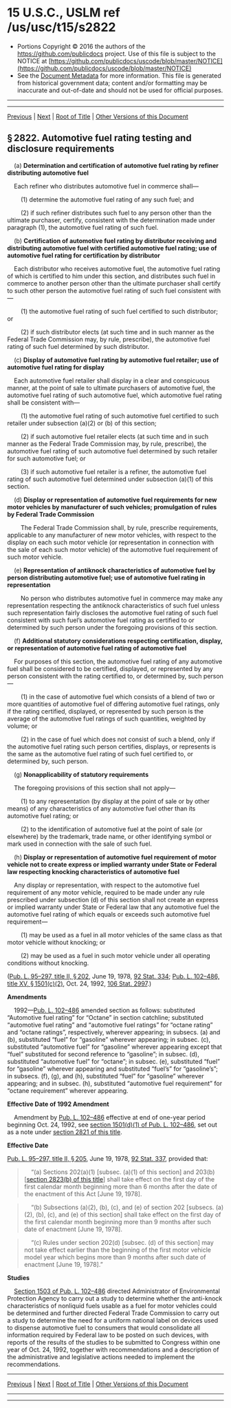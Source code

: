 ---
---

# 15 U.S.C., USLM ref /us/usc/t15/s2822

* Portions Copyright © 2016 the authors of the https://github.com/publicdocs project.
  Use of this file is subject to the NOTICE at [https://github.com/publicdocs/uscode/blob/master/NOTICE](https://github.com/publicdocs/uscode/blob/master/NOTICE)
* See the [Document Metadata](././../../../../..//README.md) for more information.
  This file is generated from historical government data; content and/or formatting may be inaccurate and out-of-date and should not be used for official purposes.

----------
----------

[Previous](./../../../../..//us/usc/t15/ch55/schII/m__us_usc_t15_s2821.md) | [Next](./../../../../..//us/usc/t15/ch55/schII/m__us_usc_t15_s2823.md) | [Root of Title](./../../../../../) | [Other Versions of this Document](https://publicdocs.github.io/go/links?ns=uslm&ref=%2Fus%2Fusc%2Ft15%2Fs2822)

## § 2822. Automotive fuel rating testing and disclosure requirements

    (a) __Determination and certification of automotive fuel rating by refiner distributing automotive fuel__ 

    Each refiner who distributes automotive fuel in commerce shall—

        (1) determine the automotive fuel rating of any such fuel; and

        (2) if such refiner distributes such fuel to any person other than the ultimate purchaser, certify, consistent with the determination made under paragraph (1), the automotive fuel rating of such fuel.

    (b) __Certification of automotive fuel rating by distributor receiving and distributing automotive fuel with certified automotive fuel rating; use of automotive fuel rating for certification by distributor__ 

    Each distributor who receives automotive fuel, the automotive fuel rating of which is certified to him under this section, and distributes such fuel in commerce to another person other than the ultimate purchaser shall certify to such other person the automotive fuel rating of such fuel consistent with—

        (1) the automotive fuel rating of such fuel certified to such distributor; or

        (2) if such distributor elects (at such time and in such manner as the Federal Trade Commission may, by rule, prescribe), the automotive fuel rating of such fuel determined by such distributor.

    (c) __Display of automotive fuel rating by automotive fuel retailer; use of automotive fuel rating for display__ 

    Each automotive fuel retailer shall display in a clear and conspicuous manner, at the point of sale to ultimate purchasers of automotive fuel, the automotive fuel rating of such automotive fuel, which automotive fuel rating shall be consistent with—

        (1) the automotive fuel rating of such automotive fuel certified to such retailer under subsection (a)(2) or (b) of this section;

        (2) if such automotive fuel retailer elects (at such time and in such manner as the Federal Trade Commission may, by rule, prescribe), the automotive fuel rating of such automotive fuel determined by such retailer for such automotive fuel; or

        (3) if such automotive fuel retailer is a refiner, the automotive fuel rating of such automotive fuel determined under subsection (a)(1) of this section.

    (d) __Display or representation of automotive fuel requirements for new motor vehicles by manufacturer of such vehicles; promulgation of rules by Federal Trade Commission__ 

        The Federal Trade Commission shall, by rule, prescribe requirements, applicable to any manufacturer of new motor vehicles, with respect to the display on each such motor vehicle (or representation in connection with the sale of each such motor vehicle) of the automotive fuel requirement of such motor vehicle.

    (e) __Representation of antiknock characteristics of automotive fuel by person distributing automotive fuel; use of automotive fuel rating in representation__ 

        No person who distributes automotive fuel in commerce may make any representation respecting the antiknock characteristics of such fuel unless such representation fairly discloses the automotive fuel rating of such fuel consistent with such fuel’s automotive fuel rating as certified to or determined by such person under the foregoing provisions of this section.

    (f) __Additional statutory considerations respecting certification, display, or representation of automotive fuel rating of automotive fuel__ 

    For purposes of this section, the automotive fuel rating of any automotive fuel shall be considered to be certified, displayed, or represented by any person consistent with the rating certified to, or determined by, such person—

        (1) in the case of automotive fuel which consists of a blend of two or more quantities of automotive fuel of differing automotive fuel ratings, only if the rating certified, displayed, or represented by such person is the average of the automotive fuel ratings of such quantities, weighted by volume; or

        (2) in the case of fuel which does not consist of such a blend, only if the automotive fuel rating such person certifies, displays, or represents is the same as the automotive fuel rating of such fuel certified to, or determined by, such person.

    (g) __Nonapplicability of statutory requirements__ 

    The foregoing provisions of this section shall not apply—

        (1) to any representation (by display at the point of sale or by other means) of any characteristics of any automotive fuel other than its automotive fuel rating; or

        (2) to the identification of automotive fuel at the point of sale (or elsewhere) by the trademark, trade name, or other identifying symbol or mark used in connection with the sale of such fuel.

    (h) __Display or representation of automotive fuel requirement of motor vehicle not to create express or implied warranty under State or Federal law respecting knocking characteristics of automotive fuel__ 

    Any display or representation, with respect to the automotive fuel requirement of any motor vehicle, required to be made under any rule prescribed under subsection (d) of this section shall not create an express or implied warranty under State or Federal law that any automotive fuel the automotive fuel rating of which equals or exceeds such automotive fuel requirement—

        (1) may be used as a fuel in all motor vehicles of the same class as that motor vehicle without knocking; or

        (2) may be used as a fuel in such motor vehicle under all operating conditions without knocking.

([Pub. L. 95–297, title II, § 202][/us/pl/95/297/s202], June 19, 1978, [92 Stat. 334][/us/stat/92/334]; [Pub. L. 102–486, title XV, § 1501(c)(2)][/us/pl/102/486/s1501/c/2], Oct. 24, 1992, [106 Stat. 2997][/us/stat/106/2997].)

 __Amendments__ 

    1992—[Pub. L. 102–486][/us/pl/102/486] amended section as follows: substituted “Automotive fuel rating” for “Octane” in section catchline; substituted “automotive fuel rating” and “automotive fuel ratings” for “octane rating” and “octane ratings”, respectively, wherever appearing; in subsecs. (a) and (b), substituted “fuel” for “gasoline” wherever appearing; in subsec. (c), substituted “automotive fuel” for “gasoline” wherever appearing except that “fuel” substituted for second reference to “gasoline”; in subsec. (d), substituted “automotive fuel” for “octane”; in subsec. (e), substituted “fuel” for “gasoline” wherever appearing and substituted “fuel’s” for “gasoline’s”; in subsecs. (f), (g), and (h), substituted “fuel” for “gasoline” wherever appearing; and in subsec. (h), substituted “automotive fuel requirement” for “octane requirement” wherever appearing.

 __Effective Date of 1992 Amendment__ 

    Amendment by [Pub. L. 102–486][/us/pl/102/486] effective at end of one-year period beginning Oct. 24, 1992, see [section 1501(d)(1) of Pub. L. 102–486][/us/pl/102/486/s1501/d/1], set out as a note under [section 2821 of this title][/us/usc/t15/s2821].

 __Effective Date__ 

[Pub. L. 95–297, title II, § 205][/us/pl/95/297/s205], June 19, 1978, [92 Stat. 337][/us/stat/92/337], provided that:

>     “(a) Sections 202(a)(1) \[subsec. (a)(1) of this section\] and 203(b) \[[section 2823(b) of this title][/us/usc/t15/s2823/b]\] shall take effect on the first day of the first calendar month beginning more than 6 months after the date of the enactment of this Act \[June 19, 1978\].

>     “(b) Subsections (a)(2), (b), (c), and (e) of section 202 \[subsecs. (a)(2), (b), (c), and (e) of this section\] shall take effect on the first day of the first calendar month beginning more than 9 months after such date of enactment \[June 19, 1978\].

>     “(c) Rules under section 202(d) \[subsec. (d) of this section\] may not take effect earlier than the beginning of the first motor vehicle model year which begins more than 9 months after such date of enactment \[June 19, 1978\].”

 __Studies__ 

    [Section 1503 of Pub. L. 102–486][/us/pl/102/486/s1503] directed Administrator of Environmental Protection Agency to carry out a study to determine whether the anti-knock characteristics of nonliquid fuels usable as a fuel for motor vehicles could be determined and further directed Federal Trade Commission to carry out a study to determine the need for a uniform national label on devices used to dispense automotive fuel to consumers that would consolidate all information required by Federal law to be posted on such devices, with reports of the results of the studies to be submitted to Congress within one year of Oct. 24, 1992, together with recommendations and a description of the administrative and legislative actions needed to implement the recommendations.

----------

[Previous](./../../../../..//us/usc/t15/ch55/schII/m__us_usc_t15_s2821.md) | [Next](./../../../../..//us/usc/t15/ch55/schII/m__us_usc_t15_s2823.md) | [Root of Title](./../../../../../) | [Other Versions of this Document](https://publicdocs.github.io/go/links?ns=uslm&ref=%2Fus%2Fusc%2Ft15%2Fs2822)

----------
----------

[/us/pl/95/297/s202]: https://publicdocs.github.io/go/links?ns=uslm&ref=%2Fus%2Fpl%2F95%2F297%2Fs202
[/us/stat/92/334]: https://publicdocs.github.io/go/links?ns=uslm&ref=%2Fus%2Fstat%2F92%2F334
[/us/pl/102/486/s1501/c/2]: https://publicdocs.github.io/go/links?ns=uslm&ref=%2Fus%2Fpl%2F102%2F486%2Fs1501%2Fc%2F2
[/us/stat/106/2997]: https://publicdocs.github.io/go/links?ns=uslm&ref=%2Fus%2Fstat%2F106%2F2997
[/us/pl/102/486]: https://publicdocs.github.io/go/links?ns=uslm&ref=%2Fus%2Fpl%2F102%2F486
[/us/pl/102/486]: https://publicdocs.github.io/go/links?ns=uslm&ref=%2Fus%2Fpl%2F102%2F486
[/us/pl/102/486/s1501/d/1]: https://publicdocs.github.io/go/links?ns=uslm&ref=%2Fus%2Fpl%2F102%2F486%2Fs1501%2Fd%2F1
[/us/usc/t15/s2821]: https://publicdocs.github.io/go/links?ns=uslm&ref=%2Fus%2Fusc%2Ft15%2Fs2821
[/us/pl/95/297/s205]: https://publicdocs.github.io/go/links?ns=uslm&ref=%2Fus%2Fpl%2F95%2F297%2Fs205
[/us/stat/92/337]: https://publicdocs.github.io/go/links?ns=uslm&ref=%2Fus%2Fstat%2F92%2F337
[/us/usc/t15/s2823/b]: https://publicdocs.github.io/go/links?ns=uslm&ref=%2Fus%2Fusc%2Ft15%2Fs2823%2Fb
[/us/pl/102/486/s1503]: https://publicdocs.github.io/go/links?ns=uslm&ref=%2Fus%2Fpl%2F102%2F486%2Fs1503


